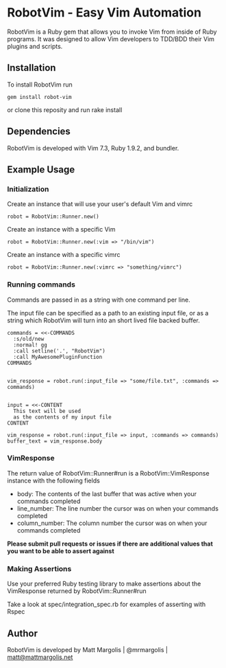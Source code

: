 # RobotVim - Easy Vim Automation
RobotVim is a Ruby gem that allows you to invoke Vim from inside of Ruby
programs.  It was designed to allow Vim developers to TDD/BDD their Vim plugins
and scripts.

## Installation
To install RobotVim run

    gem install robot-vim

or clone this reposity and run
    rake install


## Dependencies
RobotVim is developed with Vim 7.3, Ruby 1.9.2, and bundler.


## Example Usage

### Initialization
Create an instance that will use your user's default Vim and vimrc

    robot = RobotVim::Runner.new()

Create an instance with a specific Vim

    robot = RobotVim::Runner.new(:vim => "/bin/vim")

Create an instance with a specific vimrc

    robot = RobotVim::Runner.new(:vimrc => "something/vimrc")

### Running commands
Commands are passed in as a string with one command per line.

The input file can be specified as a path to an existing input file, or as a string which RobotVim will turn into an short lived file backed buffer.

    commands = <<-COMMANDS
      :s/old/new
      :normal! gg
      :call setline('.', "RobotVim")
      :call MyAwesomePluginFunction
    COMMANDS


    vim_response = robot.run(:input_file => "some/file.txt", :commands => commands)


    input = <<-CONTENT
      This text will be used
      as the contents of my input file
    CONTENT

    vim_response = robot.run(:input_file => input, :commands => commands)
    buffer_text = vim_response.body

### VimResponse

The return value of RobotVim::Runner#run is a RobotVim::VimResponse instance with the following fields

- body: The contents of the last buffer that was active when your commands completed
- line\_number: The line number the cursor was on when your commands completed
- column\_number: The column number the cursor was on when your commands completed

**Please submit pull requests or issues if there are additional values that you want to be able to assert against**

### Making Assertions
Use your preferred Ruby testing library to make assertions about the VimResponse returned by RobotVim::Runner#run

Take a look at spec/integration\_spec.rb for examples of asserting with Rspec

## Author
RobotVim is developed by Matt Margolis | @mrmargolis | matt@mattmargolis.net

